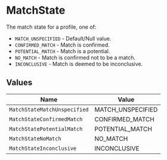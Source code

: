 # MatchState

The match state for a profile, one of:
- `MATCH_UNSPECIFIED` - Default/Null value.
- `CONFIRMED_MATCH` - Match is confirmed.
- `POTENTIAL_MATCH` - Match is a potential.
- `NO_MATCH` - Match is confirmed not to be a match.
- `INCONCLUSIVE` - Match is deemed to be inconclusive.


## Values

| Name                         | Value                        |
| ---------------------------- | ---------------------------- |
| `MatchStateMatchUnspecified` | MATCH_UNSPECIFIED            |
| `MatchStateConfirmedMatch`   | CONFIRMED_MATCH              |
| `MatchStatePotentialMatch`   | POTENTIAL_MATCH              |
| `MatchStateNoMatch`          | NO_MATCH                     |
| `MatchStateInconclusive`     | INCONCLUSIVE                 |
